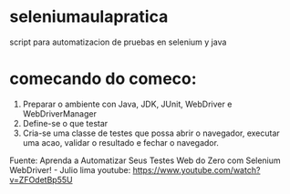 # seleniumaulapratica
script para automatizacion de pruebas en selenium y java

comecando do comeco:
===================
1. Preparar o ambiente con Java, JDK, JUnit, WebDriver e WebDriverManager
2. Define-se o que testar
3. Cria-se uma classe de testes que possa abrir o navegador, executar uma acao, validar o resultado e fechar o navegador.

Fuente: Aprenda a Automatizar Seus Testes Web do Zero com Selenium WebDriver! - Julio lima
youtube: https://www.youtube.com/watch?v=ZFOdetBp55U
